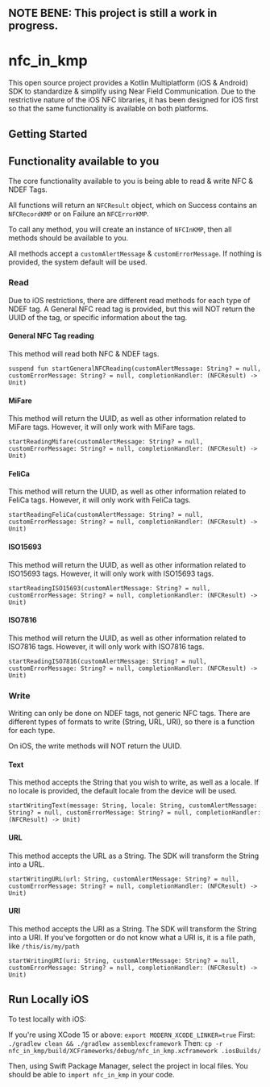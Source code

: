 ## NOTE BENE: This project is still a work in progress. 

# nfc_in_kmp

This open source project provides a Kotlin Multiplatform (iOS & Android) SDK to standardize & simplify using Near Field Communication. 
Due to the restrictive nature of the iOS NFC libraries, it has been designed for iOS first so that the same functionality is available on both platforms. 

## Getting Started 

## Functionality available to you 

The core functionality available to you is being able to read & write NFC & NDEF Tags. 

All functions will return an `NFCResult` object, which on Success contains an `NFCRecordKMP` or on Failure an `NFCErrorKMP`.

To call any method, you will create an instance of `NFCInKMP`, then all methods should be available to you.

All methods accept a `customAlertMessage` & `customErrorMessage`.
If nothing is provided, the system default will be used.

### Read 

Due to iOS restrictions, there are different read methods for each type of NDEF tag. 
A General NFC read tag is provided, but this will NOT return the UUID of the tag, or specific information about the tag.

#### General NFC Tag reading
This method will read both NFC & NDEF tags. 

`suspend fun startGeneralNFCReading(customAlertMessage: String? = null, customErrorMessage: String? = null, completionHandler: (NFCResult) -> Unit)`

#### MiFare
This method will return the UUID, as well as other information related to MiFare tags.
However, it will only work with MiFare tags. 

`startReadingMifare(customAlertMessage: String? = null, customErrorMessage: String? = null, completionHandler: (NFCResult) -> Unit) `

#### FeliCa
This method will return the UUID, as well as other information related to FeliCa tags.
However, it will only work with FeliCa tags. 

`startReadingFeliCa(customAlertMessage: String? = null, customErrorMessage: String? = null, completionHandler: (NFCResult) -> Unit) `

#### ISO15693
This method will return the UUID, as well as other information related to ISO15693 tags.
However, it will only work with ISO15693 tags. 

`startReadingISO15693(customAlertMessage: String? = null, customErrorMessage: String? = null, completionHandler: (NFCResult) -> Unit) `

#### ISO7816
This method will return the UUID, as well as other information related to ISO7816 tags.
However, it will only work with ISO7816 tags. 

`startReadingISO7816(customAlertMessage: String? = null, customErrorMessage: String? = null, completionHandler: (NFCResult) -> Unit) `


### Write

Writing can only be done on NDEF tags, not generic NFC tags. 
There are different types of formats to write (String, URL, URI), so there is a function for each type. 

On iOS, the write methods will NOT return the UUID.

#### Text
This method accepts the String that you wish to write, as well as a locale.
If no locale is provided, the default locale from the device will be used.

`startWritingText(message: String, locale: String, customAlertMessage: String? = null, customErrorMessage: String? = null, completionHandler: (NFCResult) -> Unit)`

#### URL
This method accepts the URL as a String. 
The SDK will transform the String into a URL. 

`startWritingURL(url: String, customAlertMessage: String? = null, customErrorMessage: String? = null, completionHandler: (NFCResult) -> Unit)`

#### URI
This method accepts the URI as a String. 
The SDK will transform the String into a URI. 
If you've forgotten or do not know what a URI is, it is a file path, like `/this/is/my/path`

`startWritingURI(uri: String, customAlertMessage: String? = null, customErrorMessage: String? = null, completionHandler: (NFCResult) -> Unit)`



## Run Locally iOS

To test locally with iOS:

If you're using XCode 15 or above:
`export MODERN_XCODE_LINKER=true`
First:
`./gradlew clean && ./gradlew assemblexcframework`
Then:
`cp -r nfc_in_kmp/build/XCFrameworks/debug/nfc_in_kmp.xcframework .iosBuilds/`

Then, using Swift Package Manager, select the project in local files.
You should be able to `import nfc_in_kmp` in your code.
